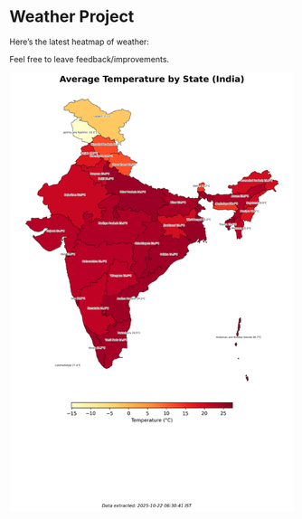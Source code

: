 # Weather Project

Here’s the latest heatmap of weather:

Feel free to leave feedback/improvements.

![India Heatmap](docs/assets/india_heatmap.png?v=F82CBB)
